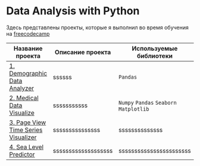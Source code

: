 # **Data Analysis with Python**
Здесь представлены проекты, которые я выполнил во время обучения на [freecodecamp](https://www.freecodecamp.org/learn/data-analysis-with-python/)


| **Название проекта** | **Описание проекта** | **Используемые библиотеки** |
| -------------------- | ---------------------- |----------------------------|
| [1. Demographic Data Analyzer](https://github.com/Lisittsa2050/fcc_Data_Analysis_with_Python/blob/main/1.Demographic_Data_Analyzer_fcc/Demographic%20Data%20Analyzer.ipynb)|ssssss|`Pandas`|
| [2. Medical Data Visualize ](https://github.com/Lisittsa2050)|sssssssssss|`Numpy` `Pandas` `Seaborn` `Matplotlib`|
| [3. Page View Time Series Visualizer](https://github.com/Lisittsa2050)|sssssssssssssss|ssssssssssssss|
| [4. Sea Level Predictor](https://github.com/Lisittsa2050)|sssssssssssssssssss|sssssssssssssssssssssss|
